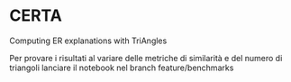 CERTA
=======

Computing ER explanations with TriAngles

Per provare i risultati al variare delle metriche di similarità e del numero di triangoli lanciare il notebook nel branch feature/benchmarks
